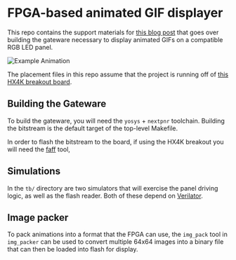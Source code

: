 # FPGA-based animated GIF displayer

This repo contains the support materials for
[this blog post](https://rhye.org/post/fpgas-2-led-panel-display/)
that goes over building the gateware necessary to display animated GIFs on a
compatible RGB LED panel.

![Example Animation](/img/nyan_panel_muxed.gif)

The placement files in this repo assume that the project is running off of
[this HX4K breakout board](https://github.com/rschlaikjer/hx4k-pmod).

## Building the Gateware

To build the gateware, you will need the `yosys` + `nextpnr` toolchain.
Building the bitstream is the default target of the top-level Makefile.

In order to flash the bitstream to the board, if using the HX4K breakout you
will need the
[faff](https://github.com/rschlaikjer/faff)
tool,

## Simulations

In the `tb/` directory are two simulators that will exercise the panel driving
logic, as well as the flash reader. Both of these depend on
[Verilator](https://www.veripool.org/wiki/verilator).

## Image packer

To pack animations into a format that the FPGA can use, the `img_pack` tool in
`img_packer` can be used to convert multiple 64x64 images into a binary file
that can then be loaded into flash for display.
